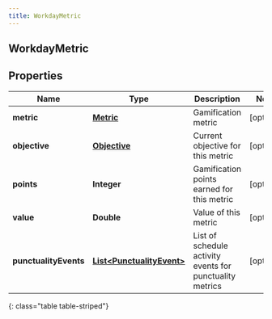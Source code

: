```yaml
---
title: WorkdayMetric
---
```


## WorkdayMetric

## Properties

| Name                  | Type                                                                         | Description                                              | Notes      |
| --------------------- | ---------------------------------------------------------------------------- | -------------------------------------------------------- | ---------- |
| **metric**            | <!----><!---->[**Metric**](Metric.md)<!---->                                 | Gamification metric                                      | [optional] |
| **objective**         | <!----><!---->[**Objective**](Objective.md)<!---->                           | Current objective for this metric                        | [optional] |
| **points**            | <!----><!---->**Integer**<!---->                                             | Gamification points earned for this metric               | [optional] |
| **value**             | <!----><!---->**Double**<!---->                                              | Value of this metric                                     | [optional] |
| **punctualityEvents** | <!----><!---->[**List&lt;PunctualityEvent&gt;**](PunctualityEvent.md)<!----> | List of schedule activity events for punctuality metrics | [optional] |

{: class="table table-striped"}
